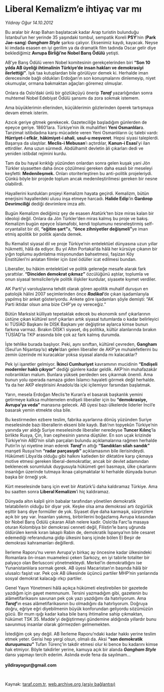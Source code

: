 # Liberal Kemalizm’e ihtiyaç var mı

*Yıldıray Oğur 14.10.2012*

<div class="yazi"><p>Bu aralar bir Arap Baharı başlatacak kadar Arap turistin bulunduğu İstanbul’un her yerinde 35 yaşındaki tombul, sempatik Koreli <b>PSY</b>’nin (<b>Park Jae-sang</b>) <b><i>Gangham Style</i></b> şarkısı çalıyor. Eksenimiz kaydı, kayacak. Neyse ki imdada esasen en iyi gerilim ya da dramatik film tadında Oscar gelir diye beklediğimiz <b>Avrupa Birliği’ne Nobel Barış Ödülü</b> yetişti.</p>
<p>AB’ye Barış Ödülü veren Nobel komitesinin gerekçelerinden biri <b>“Son 10 yılda AB üyeliği ihtimalinin Türkiye’de insan hakları ve demokrasiyi ilerlettiği”</b>. Işık taa kutuplardan bile görülüyor demek ki. Herhalde iman derecesinde bağlı oldukları Erdoğan’ın son konuşmalarını dinlemeyip, niyet okumuşlar, ormana bakmaktan ağaçları göremez olmuşlar.</p>
<p>Onlara da Oslo’daki ünlü bir gözlükçüyü önerip <b><i>Taraf</i></b> yazarlığından sonra muhtemel Nobel Edebiyat Ödülü şansımı da zora sokmak istemem. </p>
<p>Ama büyüklerimin ellerinden, küçüklerimin gözlerinden öperek tartışmaya devam etmek isterim.</p>
<p>Azıcık geriye gitmek gerekecek. Gazeteciliğe başladığım günlerden de epeyce geriye. 1860’lara. Türkiye’nin ilk muhalifleri <b>Yeni Osmanlılar</b>a. Tanzimat istibdadına karşı mücadele veren Yeni Osmanlıların üç talebi vardı: <b>Hürriyet-i efkâr</b>, <b>hâkimiyet-i ahali</b>, <b>usul-u meşveret</b>. Hepsi siyasi taleplerdi. Başarıya da ulaştılar. <b>Meclis-i Mebusan</b>’ı açtırdılar, <b>Kanun-i Esasi</b>’yi ilan ettirdiler. Ama uzun sürmedi. Abdülhamit devletin âli çıkarları dedi ve yeniden istibdat rejimini kurdu.</p>
<p>Tam da bu hayal kırıklığı yüzünden onlardan sonra gelen kuşak yani Jön Türkler siyasetten daha önce çözülmesi gereken daha esaslı bir meseleyi keşfetti: <b>Medenileşmek.</b> Onları otoriterleştiren bu anti-politik projeleriydi. Çünkü böyle bir projede toplum ancak medenileştirilmesi gereken bir nesne olabilirdi. </p>
<p>Hayallerini kurdukları projeyi Kemalizm hayata geçirdi. Kemalizm, bütün enerjisini hayallerdeki ulusu inşa etmeye harcadı. <b>Halide Edip</b>’in <b>Gardırop Devrimciliği</b> dediği devrimlere imza attı. </p>
<p>Bugün Kemalizm dediğimiz şey de esasen Atatürk’ten bize miras kalan bir ideoloji değil. Onlara da Jön Türkler’den miras kalmış bu proje ve bakış. Kemalizm bugün epeyce İslamafobi, kendi toplumunu nesneleştirmiş self-oryantalist bir dil, <b>“eğitim şart”</b>a, <b>“önce zihniyetler değişmeli”</b>ye iman etmiş apolitik bir politik ajanda demek.</p>
<p>Bu Kemalist siyasal dil ve proje Türkiye’nin entelektüel dünyasına uzun yıllar hükmetti, hâlâ da ediyor. Bu yıl Altın Portakal’da hâlâ her kürsüye çıkanın bir yığın toplumu aydınlatma misyonundan bahsetmesi, faşizan Köy Enstitüleri’ni anlatan filmler için özel ödüller icat edilmesi bundan.</p>
<p>Liberaller, bu hâkim entelektüel ve politik geleneğe mesafe alarak fark yarattılar. <b>“Dinciden demokrat çıkmaz”</b> özcülüğünü aştılar, toplumla ve onun siyasal temsilcileriyle politik ilişkiler kurdular, siyasete kıymet verdiler.</p>
<p>AK Parti’yi varoluşlarına tehdit olarak gören apolitik muhalif duruşun en patolojik hâlini 2007 seçimlerinden önce <b><i>Radikal</i></b>’de çıkan işadamlarıyla yapılmış bir anket gösteriyordu. Ankete göre işadamları şöyle demişti: “AK Parti iktidar olsun ama bize CHP’ye oy vereceğiz.”</p>
<p>Bütün Marksist külliyatı tepetaklak edecek bu ekonomik sınıf çıkarlarının üstüne çıkan kültürel sınıf çıkarları artık siyasal tutumlarda o kadar belirleyici ki TÜSİAD Başkanı ile DİSK Başkanı yer değiştirse aylarca kimse bunun farkına varmaz. Bırakın DİSK’i siyaset, dış politika, kültür alanlarında bırakın TÜSİAD’la TKP arasında bile çok az fark kalmış durumda. </p>
<p>İşte tehlike burada başlıyor. Peki, aynı sınıftan, kültürel çevreden, <b>Gangham</b> (Seul’un Nişantaşı’sı) <b>style</b>’dan gelen liberaller de AKP’ye muhalefetlerini bu zemin üzerinde mi kuracaklar yoksa siyasal alanda mı kalacaklar?</p>
<p>Pek iyi işaretler gelmiyor. <b>İkinci Cumhuriyet</b> kavramının mucidinin <b>“Endişeli modernler haklı çıkıyor”</b> dediği günlere kadar geldik. AKP’nin muhafazakâr nobranlıkları malum. Bunlara yüksek perdeden ses çıkarmak önemli. Ama bunun yolu operada namaza giden İslamcı hayaleti görmek değil herhalde. Ya da her AKP eleştirisini Anadolu’da içki içilemiyor farsından başlatmak. </p>
<p>Yarın, mesela Erdoğan Meclis’te Kuran’a el basarak başkanlık yemini getirmeye kalksa muhtemelen endişeli liberaller için bu <b>“demokrasiye, Avrupa’ya veda”</b> manasına gelecek. AB üyesi bazı ülkelerde liderler İncil’e basarak yemin etmekte olsa bile. </p>
<p>Bu kestirmeden ezbere teslim, fabrika ayarlarına dönüş yüzünden Suriye meselesinde bazı liberallerin ekseni bile kaydı. Batı’nın topyekûn Türkiye’nin yanında yer aldığı Suriye meselesinde liberaller neredeyse <b>Tuncer Kılınç</b>’la birlikte Rusya, Çin, İran cephesinin yanına düştüler. En son uçak krizinde Türkiye’nin ABD’nin silah parçaları bulundu açıklamalarına rağmen herhalde Putin’in iyi niyetine iman ederek <b><i>Taraf</i></b>’ın attığı <b>“Sandıkları silah sandık”</b> manşeti Rusya’nın <b>“radar parçasıydı”</b> açıklamasının bile ilerisindeydi. Hükümeti Libya’da olduğu gibi halkını katleden bir diktatöre karşı çıkmaya motive etmesi gereken liberal-demokratlar, ancak bir devlet adamından beklenecek sorumluluk duygusuyla hükümeti geri basmaya, ülke çıkarlarını insanlığın üzerinde tutmaya iknaa çalışmaktalar ki herhalde dünyada bunun başka bir örneği yok.</p>
<p>Kürt meselesinde barış için evet bir Atatürk’ü daha kaldıramaz Türkiye. Ama bu saatten sonra <b>Liberal Kemalizm</b>’i hiç kaldıramaz. </p>
<p>Dünyada altın kalpli şirin babalar tarafından yönetilen demokratik telatabilerin olduğu bir diyar yok. Keşke olsa ama demokrasi artı özgürlük eşittir barış diye formüller de yok. Siyaset diye daha karmaşık, sürprizlere açık bir şey var. İnsanları yakmış, birbirilerini boğazlamış Avrupa kıtasından bir Nobel Barış Ödülü çıkaran Allah nelere kadir. Oslo’da Farc’la masaya oturan Kolombiya bir demokrasi cenneti değil, Filistin’le barış uğrunda öldürülen kemik kıran lakaplı Rabin de, demokratik İspanya’nın bile cesaret edemediği referanduma gidip ülkesini barış içinde bölen El Beşir de demokrasi kahramanları değillerdi.</p>
<p>İlerleme Raporu’nu veren Avrupa’yı birkaç ay öncesine kadar ülkesindeki Romanlara ön-insan muamelesi çeken Sarkozy, en iyi tabirle totaliter bir palyaço olan Berlusconi yönetmekteydi. Merkel’in demokratlığını ise Yunanistanlılara sormak gerek. AB üyesi Macaristan’ın başında hâlâ bir ulusalcı faşist var. Pek çok AB ülkesinde üçüncü partiler MHP’nin yanlarında sosyal demokrat kalacağı ırkçı partiler.</p>
<p>Genel Yayın Yönetmeni hâlâ açıkça hükümeti eleştirebilen bir gazetede yazdığım için gayet memnunum. Tersini yazmadığım gibi, gazetenin bu alâmetifarikasını savunan pek çok yazı yazdığımı da hatırlıyorum. Ama <b><i>Taraf</i></b>’ın esas alâmetifarikasının bu olmadığını da hatırlıyorum. Doğruya doğru, eğriye eğri diyebilmenin büyük konforundan geliyordu sözümüzün gücü. Bir mum ışığı kadar kalsa bile barış ihtimaline sahip çıkmaktan, hükümet TSK 35. Madde’yi değiştirmeyi gündemine aldığında yıllardır bunu savunmuş insanlar olarak görmezden gelmemekten. </p>
<p>İstediğim çok şey değil. AB İlerleme Raporu’ndaki kadar hakkı yerine teslim etmek yeter. Gerisi hep yergi olsun, olmalı da. Aksi <b>“son demokratik duruşumuzu”</b> Tufan Türenç’in takdir etmesi olur ki bence bu kadarını kimse hak etmiyor. Böyle takdirler yerine, kamuya açık bir alanda <b><i>Gangham Style</i></b> dansı yapmayı tercih ederim. Aslında evde fena da sayılmam...<br/><br/><b>yildirayogur@gmail.com</b></p>
<p> </p>
</div>

Kaynak: [taraf.com.tr](http://www.taraf.com.tr/yildiray-ogur/makale-liberal-kemalizm-e-ihtiyac-var-mi.htm), [web.archive.org (arşiv bağlantısı)](http://web.archive.org/web/20130709132259/http://www.taraf.com.tr/yildiray-ogur/makale-liberal-kemalizm-e-ihtiyac-var-mi.htm)
